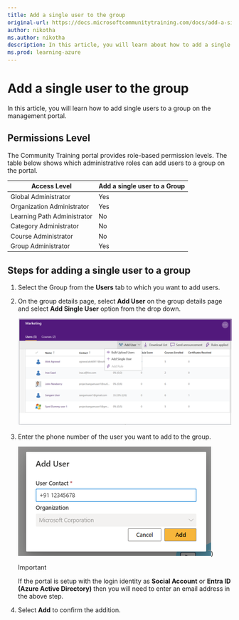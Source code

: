 ```yaml
---
title: Add a single user to the group
original-url: https://docs.microsoftcommunitytraining.com/docs/add-a-single-user-to-the-group
author: nikotha
ms.author: nikotha
description: In this article, you will learn about how to add a single users to a group on the management portal.
ms.prod: learning-azure
---
```


# Add a single user to the group

In this article, you will learn how to add single users to a group on the management portal.

## Permissions Level

The Community Training portal provides role-based permission levels. The table below shows which administrative roles can add users to a group on the portal.

| Access Level    | Add a single user to a Group |
| --- | --- |
| Global Administrator | Yes |
| Organization Administrator  | Yes |
| Learning Path Administrator | No |
| Category Administrator | No |
| Course Administrator | No |
| Group Administrator | Yes |

## Steps for adding a single user to a group

1. Select the Group from the **Users** tab to which you want to add users.

1. On the group details page, select **Add User** on the group details page and select **Add Single User** option from the drop down.

    ![Add - single user to group](../../media/Add%20-%20single%20user%20to%20group.png)

1. Enter the phone number of the user you want to add to the group.

    ![Add single user one](../../media/Add_Single_User.png))

    > [!IMPORTANT]  
    > If the portal is setup with the login identity as **Social Account** or **Entra ID (Azure Active Directory)** then you will need to enter an email address in the above step.

1. Select **Add** to confirm the addition.
